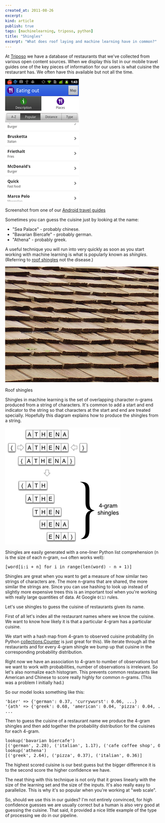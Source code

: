 ```yaml
---
created_at: 2011-08-26
excerpt: 
kind: article
publish: true
tags: [machinelearning, triposo, python]
title: "Shingles"
excerpt: "What does roof laying and machine learning have in common?"
---
```



At [Triposo][1] we have a database of restaurants that we've collected from various open content sources. When we display this list in our mobile travel guides one of the key pieces of information for our users is what cuisine the restaurant has. We often have this available but not all the time.

![List of restaurants with cuisines](/assets/images/cuisine-list.png)
<div class="caption">Screenshot from one of our <a href="http://www.triposo.com/android/">Android travel guides</a></div>

Sometimes you can guess the cuisine just by looking at the name:

* "Sea Palace" - probably chinese.
* "Bavarian Biercafe" - probably german.
* "Athena" - probably greek.

A useful technique you will run into very quickly as soon as you start working with machine learning is what is popularly known as *shingles*. (Referring to [roof shingles][3] not the disease.)

![Roof shingles](/assets/images/roof-shingles.jpg "Roof shingles - photo by hasdrupal2000 on Flickr")
<div class="caption">Roof shingles</div>

Shingles in machine learning is the set of overlapping character n-grams produced from a string of characters. It's common to add a start and end indicator to the string so that characters at the start and end are treated specially. Hopefully this diagram explains how to produce the shingles from a string.

![4-gram shingles](/assets/images/4gram-shingles.png)

Shingles are easily generated with a one-liner Python list comprehension (n is the size of each n-gram, <code>n=4</code> often works well):

<pre class="brush: py">[word[i:i + n] for i in range(len(word) - n + 1)]
</pre>

Shingles are great when you want to get a measure of how similar two strings of characters are. The more n-grams that are shared, the more similar the strings are. Since you can use hashing to look up instead of slightly more expensive trees this is an important tool when you're working with really large quantities of data. At Google <code>O(1)</code> rules.

Let's use shingles to guess the cuisine of restaurants given its name.

First of all let's index all the restaurant names where we know the cuisine. We want to know how likely it is that a particular 4-gram has a particular cuisine.

We start with a hash map from 4-gram to observed cuisine probability (in Python [collections.Counter][2] is just great for this). We iterate through all the restaurants and for every 4-gram shingle we bump up that cuisine in the corresponding probability distribution.

Right now we have an association to 4-gram to number of observations but we want to work with probabilities, number of observations is irrelevant. So let's also normalize each histogram. This prevents common restaurants like American and Chinese to score really highly for common n-grams. (This was a problem I initially had.)

So our model looks something like this:

<pre class="brush: py">'bier' => {'german': 0.37, 'currywurst': 0.06, ...}
'{ath' => {'greek': 0.68, 'american': 0.04, 'pizza': 0.04, ...}
...
</pre>

Then to guess the cuisine of a restaurant name we produce the 4-gram shingles and then add together the probability distribution for the cuisines for each 4-gram.

<pre class="brush: py">lookup('bavarian biercafe')
[('german', 2.28), ('italian', 1.17), ('cafe coffee shop', 0.95)]
lookup('athena')
[('greek', 2.64), ('pizza', 0.37), ('italian', 0.36)]
</pre>

The highest scored cuisine is our best guess but the bigger difference it is to the second score the higher confidence we have.

The neat thing with this technique is not only that it grows linearly with the size of the learning set and the size of the inputs. It's also really easy to parallelize. This is why it's so popular when you're working at "web scale".

So, should we use this in our guides? I'm not entirely convinced, for high confidence guesses we are usually correct but a human is also very good at guessing the cuisine. That said, it provided a nice little example of the type of processing we do in our pipeline.

[1]: http://www.triposo.com
[2]: http://docs.python.org/dev/library/collections.html#collections.Counter
[3]: http://en.wikipedia.org/wiki/Roof_shingle